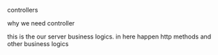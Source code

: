 controllers 


why we need controller

this is the our server business logics.
in here happen http methods and other business logics